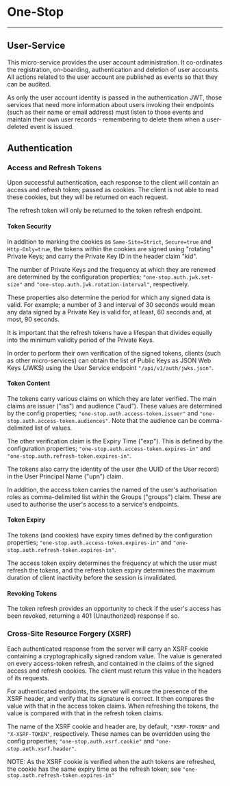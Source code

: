 
# One-Stop

---
## User-Service
This micro-service provides the user account administration. It co-ordinates the
registration, on-boarding, authentication and deletion of user accounts. All actions
related to the user account are published as events so that they can be audited.

As only the user account identity is passed in the authentication JWT, those
services that need more information about users invoking their endpoints (such as
their name or email address) must listen to those events and maintain their own
user records - remembering to delete them when a user-deleted event is issued.

## Authentication
### Access and Refresh Tokens
Upon successful authentication, each response to the client will contain an access
and refresh token; passed as cookies. The client is not able to read these cookies,
but they will be returned on each request.

The refresh token will only be returned to the token refresh endpoint.

#### Token Security
In addition to marking the cookies as `Same-Site=Strict`, `Secure=true` and
`Http-Only=true`, the tokens within the cookies are signed using "rotating" Private
Keys; and carry the Private Key ID in the header claim "kid".

The number of Private Keys and the frequency at which they are renewed are
determined by the configuration properties; `"one-stop.auth.jwk.set-size"` and
`"one-stop.auth.jwk.rotation-interval"`, respectively.

These properties also determine the period for which any signed data is valid. For
example; a number of 3 and interval of 30 seconds would mean any data signed by a
Private Key is valid for, at least, 60 seconds and, at most, 90 seconds.

It is important that the refresh tokens have a lifespan that divides equally into
the minimum validity period of the Private Keys.

In order to perform their own verification of the signed tokens, clients (such as
other micro-services) can obtain the list of Public Keys as JSON Web Keys (JWKS)
using the User Service endpoint `"/api/v1/auth/jwks.json"`.

#### Token Content
The tokens carry various claims on which they are later verified. The main claims
are issuer ("iss") and audience ("aud"). These values are determined by the config
properties; `"one-stop.auth.access-token.issuer"` and `"one-stop.auth.access-token.audiences"`.
Note that the audience can be comma-delimited list of values.

The other verification claim is the Expiry Time ("exp"). This is defined by the
configuration properties; `"one-stop.auth.access-token.expires-in"` and
`"one-stop.auth.refresh-token.expires-in"`.

The tokens also carry the identity of the user (the UUID of the User record) in the
User Principal Name ("upn") claim.

In addition, the access token carries the named of the user's authorisation roles
as comma-delimited list within the Groups ("groups") claim. These are used to
authorise the user's access to a service's endpoints.

#### Token Expiry
The tokens (and cookies) have expiry times defined by the configuration properties;
`"one-stop.auth.access-token.expires-in"` and `"one-stop.auth.refresh-token.expires-in"`.

The access token expiry determines the frequency at which the user must refresh the
tokens, and the refresh token expiry determines the maximum duration of client
inactivity before the session is invalidated.

#### Revoking Tokens
The token refresh provides an opportunity to check if the user's access has been
revoked, returning a 401 (Unauthorized) response if so.

### Cross-Site Resource Forgery (XSRF)
Each authenticated response from the server will carry an XSRF cookie containing a
cryptographically signed random value. The value is generated on every access-token
refresh, and contained in the claims of the signed access and refresh cookies. The
client must return this value in the headers of its requests. 

For authenticated endpoints, the server will ensure the presence of the XSRF header,
and verify that its signature is correct. It then compares the value with that in
the access token claims. When refreshing the tokens, the value is compared with that
in the refresh token claims.

The name of the XSRF cookie and header are, by default, `"XSRF-TOKEN"` and `"X-XSRF-TOKEN"`,
respectively. These names can be overridden using the config properties;
`"one-stop.auth.xsrf.cookie"` and `"one-stop.auth.xsrf.header"`.

NOTE: As the XSRF cookie is verified when the auth tokens are refreshed, the cookie
has the same expiry time as the refresh token; see `"one-stop.auth.refresh-token.expires-in"`
